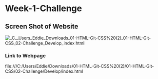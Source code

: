 # Week-1-Challenge

## Screen Shot of Website
![_C__Users_Eddie_Downloads_01-HTML-Git-CSS%20(2)_01-HTML-Git-CSS_02-Challenge_Develop_index html](https://github.com/Wxxlfe/Week-1-Challenge/assets/142287140/0d28ab0f-3275-48a6-a4e8-dc924ef2491b)

### Link to Webpage
file:///C:/Users/Eddie/Downloads/01-HTML-Git-CSS%20(2)/01-HTML-Git-CSS/02-Challenge/Develop/index.html
